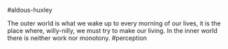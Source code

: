 #aldous-huxley

The outer world is what we wake up to every morning of our lives, it is the place where, willy-nilly, we must try to make our living. In the inner world there is neither work nor monotony.
#perception 